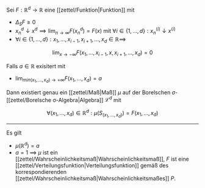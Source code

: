 Sei $F : \mathbb{R}^d \to \mathbb{R}$ eine [[zettel/Funktion|Funktion]] mit
- $\Delta_S F \ge 0$
- $x_n^d \downarrow x^d \implies \lim_{n \to \infty} F(x_n^d) = F(x)$ mit $\forall i \in \{ 1, \dots, d \} : x_n^{(i)} \downarrow x^{(i)}$
- $\forall i \in \{ 1, \dots, d \} : x_1, \dots, x_{i - 1}, x_{i + 1}, \dots, x_d \in \mathbb{R} \implies$

$$
	\lim_{x \to -\infty} F(x_1, \dots, x_{i - 1}, x, x_{i + 1}, \dots, x_d) = 0
$$

Falls $a \in \mathbb{R}$ exisitert mit
- $\lim_{min(x_1, \dots, x_d) \to +\infty} F(x_1, \dots, x_d) = a$

Dann existiert genau ein [[zettel/Maß|Maß]] $\mu$ auf der Borelschen $\sigma$-[[zettel/Borelsche σ-Algebra|Algebra]] $\mathcal{L}^d$ mit

$$
	\forall (x_1, \dots, x_d) \in \mathbb{R}^d : \mu(S_{(x_1, \dots, x_d)}) = F(x_1, \dots, x_d)
$$

---

Es gilt
- $\mu(\mathbb{R}^d) = a$
- $a = 1$ $\implies$ $\mu$ ist ein [[zettel/Wahrscheinlichkeitsmaß|Wahrscheinlichkeitsmaß]], $F$ ist eine [[zettel/Verteilungsfunktion|Verteilungsfunktion]] gemäß des korrespondierenden [[zettel/Wahrscheinlichkeitsmaß|Wahrscheinlichkeitsmaßes]] $P$.